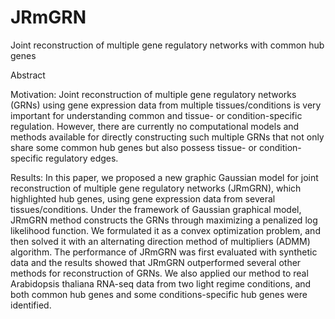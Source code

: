 # JRmGRN
Joint reconstruction of multiple gene regulatory networks with common hub genes

Abstract

Motivation: Joint reconstruction of multiple gene regulatory networks (GRNs) using gene expression data from multiple tissues/conditions is very important for understanding common and tissue- or condition-specific regulation. However, there are currently no computational models and methods available for directly constructing such multiple GRNs that not only share some common hub genes but also possess tissue- or condition-specific regulatory edges.  

Results: In this paper, we proposed a new graphic Gaussian model for joint reconstruction of multiple gene regulatory networks (JRmGRN), which highlighted hub genes, using gene expression data from several tissues/conditions. Under the framework of Gaussian graphical model, JRmGRN method constructs the GRNs through maximizing a penalized log likelihood function. We formulated it as a convex optimization problem, and then solved it with an alternating direction method of multipliers (ADMM) algorithm. The performance of JRmGRN was first evaluated with synthetic data and the results showed that JRmGRN outperformed several other methods for reconstruction of GRNs. We also applied our method to real Arabidopsis thaliana RNA-seq data from two light regime conditions, and both common hub genes and some conditions-specific hub genes were identified.  
